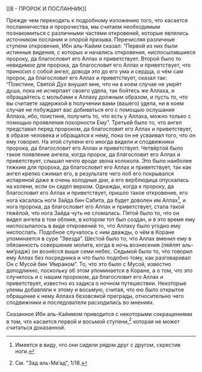 [[8 - ПРОРОК И ПОСЛАННИК]]

Прежде чем переходить к подробному изложению того, что касается посланничества и пророчества, мы считаем необходимым познакомиться с различными частями откровений, которые являлись источником послания и опорой призыва. Перечисляя различные ступени откровения, Ибн аль-Кайим сказал: “Первой из них были истинные видения, с которых и начались откровения, ниспосылавшиеся пророку, да благословит его Аллах и приветствует. Второй было то невидимое для пророка, да благословит его Аллах и приветствует, что приносил с собой ангел, доводя это до его ума и сердца, о чём сам пророк, да благословит его Аллах и приветствует, сказал так: “Поистине, Святой Дух внушил мне, что ни в коем случае не умрёт душа, пока не исчерпает своего удела, так бойтесь же Аллаха, и обращайтесь с мольбами к Аллаху должным образом, и пусть то, что вы считаете задержкой в получении вами (вашего) удела, ни в коем случае не побуждает вас добиваться его с помощью ослушания Аллаха, ибо, поистине, получить то, что есть у Аллаха, можно только с помощью проявления покорности Ему”. Третьей было то, что ангел представал перед пророком, да благословит его Аллах и приветствует, в образе человека и обращался к нему, пока он не усваивал того, что он ему говорил. На этой ступени его иногда видели и сподвижники пророка, да благословит его Аллах и приветствует. Четвёртой было такое появление ангела, когда пророк, да благословит его Аллах и приветствует, слышал нечто вроде звона колокола. Это было наиболее тяжким для пророка, да благословит его Аллах и приветствует, так как ангел крепко сжимал его, в результате чего лоб его покрывался испариной даже в очень холодные дни, а его верблюдица опускалась на колени, если он сидел верхом. Однажды, когда к пророку, да благословит его Аллах и приветствует, пришло такое откровение, его нога касалась ноги Зайда бин Сабита, да будет доволен им Аллах[^1], и нога пророка, да благословит его Аллах и приветствует, стала такой тяжёлой, что нога Зайда чуть не сломалась. Пятой было то, что он видел ангела в том облике, в котором тот был создан, и в это время ему ниспосылалось в виде откровений то, что Аллаху было угодно ему ниспослать. Подобное случалось с ним дважды, о чём в Коране упоминается в суре “Звезда”. Шестой было то, что Аллах вменил ему в обязанность совершение молитв, когда в ночь вознесения (ляйлят аль-ми‘радж) он вознёсся выше семи небес. Седьмой было то, что говорил ему Аллах без посредника и что было подобно тому, как разговаривал Он с Мусой бин ‘Имраном”. То, что это было с Мусой, известно доподлинно, поскольку об этом упоминается в Коране, а о том, что это случилось и с нашим пророком, да благословит его Аллах и приветствует, известно из хадиса о ночном путешествии. Некоторые улемы добавляли к этому и восьмую, считая, что ею было открытое обращение к нему Аллаха безовсякой преграды, относительно чего сподвижники и последователи расходились во мнениях.

Сказанное Ибн аль-Кайимом приводится с некоторыми сокращениями в том, что касается первой и восьмой ступени,[^2] которая не может считаться доказанной.

[^1]: Имеется в виду, что они сидели рядом друг с другом, скрестив ноги.

[^2]: См. “Зад аль-Ма‘ад”, 1/18.

